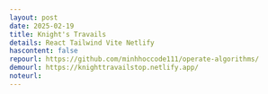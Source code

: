 ```yaml
---
layout: post
date: 2025-02-19
title: Knight's Travails
details: React Tailwind Vite Netlify
hascontent: false
repourl: https://github.com/minhhoccode111/operate-algorithms/
demourl: https://knighttravailstop.netlify.app/
noteurl:
---
```


